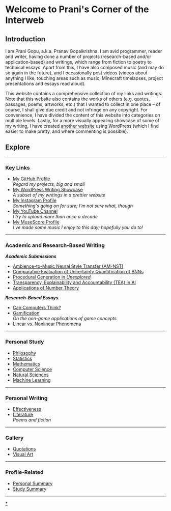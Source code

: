 # Welcome to Prani's Corner of the Interweb
## Introduction
I am Prani Gopu, a.k.a. Pranav Gopalkrishna. I am avid programmer, reader and writer, having done a number of projects (research-based and/or application-based) and writings, which range from fiction to poetry to technical essays. Apart from this, I have also composed music (and may do so again in the future), and I occasionally post videos (videos about anything I like, touching areas such as music, Minecraft timelapses, project presentations and essays read aloud).

This website contains a comprehensive collection of my links and writings. Note that this website also contains the works of others (e.g. quotes, passages, poems, artworks, etc.) that I wanted to collect in one place – of course, I shall give due credit and not infringe on any copyright. For convenience, I have divided the content of this website into categories on multiple levels. Lastly, for a more visually appealing showcase of some of my writing, I have created [another website](https://pranigopu.wordpress.com/) using WordPress (which I find easier to make pretty, and where commenting is possible).

## Explore

---

### Key Links
- [My GitHub Profile](https://github.com/pranigopu) <br> _Regard my projects, big and small_
- [My WordPress Writing Showcase](https://pranigopu.wordpress.com) <br> _A subset of my writings in a prettier website_
- [My Instagram Profile](https://www.instagram.com/pranigopu) <br> _Something's going on for sure; I'm not sure what, though_
- [My YouTube Channel](https://www.youtube.com/channel/UCcDIAVsQ2kmQLy2Dcnyd_ig) <br> _I try to upload more than once a decade_
- [My MuseScore Profile](https://musescore.com/user/31737238) <br> _I've made some music I enjoy to this day; hopefully you do to!_

---

### Academic and Research-Based Writing
**_Academic Submissions_**

- [Ambience-to-Music Neural Style Transfer (AM-NST)](https://app.readytensor.ai/publications/ambiencetomusic-neural-style-transfer-amnst-2CirVDc5nt0b)
- [Comparative Evaluation of Uncertainty Quantification of BNNs](https://pranigopu.github.io/academic-and-research-based-writing/comparative-evaluation-of-uncertainty-quantification-of-bnns.pdf)
- [Procedural Generation in _Unexplored_](https://pranigopu.github.io/academic-and-research-based-writing/procedural-generation-in-unexplored.pdf)
- [Transparency, Explainability and Accountability (TEA) in AI](https://pranigopu.github.io/academic-and-research-based-writing/report-on-transparency-explainability-and-accountability-in-ai.pdf)
- [Applications of Number Theory](https://pranigopu.github.io/academic-and-research-based-writing/applications-of-number-theory)

**_Research-Based Essays_**

- [Can Computers Think?](https://pranigopu.github.io/academic-and-research-based-writing/can-computers-think.html)
- [Gamification](https://pranigopu.github.io/academic-and-research-based-writing/gamification.html) <br> _On the non-game applications of game concepts_
-  [Linear vs. Nonlinear Phenomena](https://pranigopu.github.io/academic-and-research-based-writing/linear-vs-nonlinear-phenomena.html)

---

### Personal Study
- [Philosophy](https://pranigopu.github.io/philosophy)
- [Statistics](https://pranigopu.github.io/statistics)
- [Mathematics](https://pranigopu.github.io/mathematics)
- [Computer Science](https://pranigopu.github.io/computer-science)
- [Natural Sciences](https://pranigopu.github.io/natural-sciences)
- [Machine Learning](https://pranigopu.github.io/machine-learning)

---

### Personal Writing
- [Effectiveness](https://pranigopu.github.io/effectiveness)
- [Literature](https://pranigopu.github.io/literature) <br> _Poems and fiction_

---

### Gallery
- [Quotations](https://pranigopu.github.io/quotations.html)
- [Visual Art](https://pranigopu.github.io/visual-art)

---

### Profile-Related
- [Personal Summary](https://pranigopu.github.io/personal/personal-summary.html)
- [Study Summary](https://pranigopu.github.io/personal/study-summary.html)


---

[*](https://pranigopu.github.io/handbook)